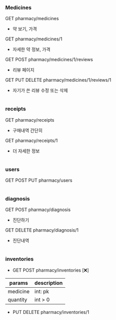 ### Medicines

GET pharmacy/medicines

- 약 보기, 가격

GET pharmacy/medicines/1

- 자세한 약 정보, 가격

GET POST pharmacy/medicines/1/reviews

- 리뷰 페이지

GET PUT DELETE pharmacy/medicines/1/reviews/1

- 자기가 쓴 리뷰 수정 또는 삭제

#

### receipts

GET pharmacy/receipts

- 구매내역 간단히

GET pharmacy/receipts/1

- 더 자세한 정보

#

### users

GET POST PUT pharmacy/users

#

### diagnosis

GET POST pharmacy/diagnosis

- 진단하기

GET DELETE pharmacy/diagnosis/1

- 진단내역

#

### inventories

- GET POST pharmacy/inventories [❌]

| params   | description |
| -------- | ----------- |
| medicine | int: pk     |
| quantity | int > 0     |

- PUT DELETE pharmacy/inventories/1
